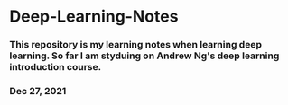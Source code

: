 # Deep-Learning-Notes
### This repository is my learning notes when learning deep learning. So far I am styduing on Andrew Ng's deep learning introduction course.
### Dec 27, 2021